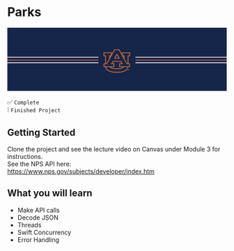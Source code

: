 # Parks
![alt text](https://github.com/ajariwala1/Parks/blob/main/Docs/banner_au.png?raw=true)


:white_check_mark: `Complete` <br/>
:grey_exclamation: `Finished Project`

## Getting Started

Clone the project and see the lecture video on Canvas under Module 3 for instructions. <br/>
See the NPS API here: <br/>
https://www.nps.gov/subjects/developer/index.htm

## What you will learn

- Make API calls
- Decode JSON
- Threads
- Swift Concurrency
- Error Handling
